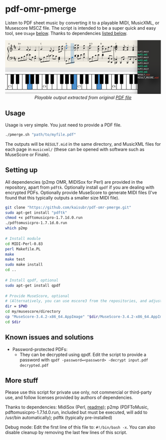 # pdf-omr-pmerge
Listen to PDF sheet music by converting it to a playable MIDI, MusicXML, or Musescore MSCZ file. The script is intended to be a super quick and easy tool, see `Usage` [below](#usage). Thanks to dependencies [listed below](#more-stuff).
<p align="center">
  <img src="media/sample_out.png" style="text-align: center" />
  </br>
  <i>Playable output extracted from original <a href="https://github.com/kaisubr/pdf-omr-pmerge/raw/master/media/original.pdf">PDF file</a></i>
</p>

## Usage
Usage is very simple. You just need to provide a PDF file. 

```bash
./pmerge.sh "path/to/myfile.pdf"
```

The outputs will be `RESULT.mid` in the same directory, and MusicXML files for each page in `musicxml/` (these can be opened with software such as MuseScore or Finale).

## Setting up
All dependencies (p2mp OMR, MIDISox for Perl) are provided in the repository, apart from `pdftk`. Optionally install `qpdf` if you are dealing with encrypted PDFs. Optionally provide MuseScore to generate MIDI files (I've found that this typically outputs a smaller size MIDI file).

```bash
git clone "https://github.com/kaisubr/pdf-omr-pmerge.git"
sudo apt-get install "pdftk"
chmod +x pdftomusicpro-1.7.1d.0.run
./pdftomusicpro-1.7.1d.0.run
which p2mp

# Install module
cd MIDI-Perl-0.83
perl Makefile.PL
make
make test
sudo make install
cd ..

# Install qpdf, optional
sudo apt-get install qpdf 

# Provide MuseScore, optional 
# (Alternatively, you can use mscore3 from the repositories, and adjust script accordingly)
dir = $PWD
cd my/musescore/directory
cp "MuseScore-3.4.2-x86_64.AppImage" "$dir/MuseScore-3.4.2-x86_64.AppImage"
cd $dir
```

## Known issues and solutions
* Password-protected PDFs:
     - They can be decrypted using qpdf. Edit the script to provide a password with `qpdf -password=<password> -decrypt input.pdf decrypted.pdf`

## More stuff
Please use this script for private use only, not commercial or third-party use, and follow licenses provided by authors of dependencies.

Thanks to dependencies: MidiSox (Perl, [readme](https://github.com/kaisubr/pdf-omr-pmerge/blob/master/MIDI-Perl-0.83/README)); p2mp (PDFToMusic, pdftomusicpro-1.7.1d.0.run, included but must be executed, will add to /usr/bin automatically); pdftk (typically pre-installed)
 
Debug mode: Edit the first line of this file to: `#!/bin/bash -x`. You can also disable cleanup by removing the last few lines of this script.
